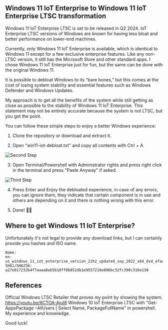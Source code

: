 ## Windows 11 IoT Enterprise to Windows 11 IoT Enterprise LTSC transformation

Windows 11 IoT Enterprise LTSC is set to be released in Q2 2024. IoT Enterprise LTSC versions of Windows are known for having less bloat and better performance on lower-end machines.

Currently, only Windows 11 IoT Enterprise is available, which is identical to Windows 11 except for a few exclusive enterprise features. Like any non-LTSC version, it still has the Microsoft Store and other standard apps. I chose Windows 11 IoT Enterprise just for fun, but the same can be done with the original Windows 11.

It is possible to debloat Windows to its “bare bones,” but this comes at the cost of losing system stability and essential features such as Windows Defender and Windows Updates.

My approach is to get all the benefits of the system while still getting as close as possible to the stability of Windows 11 IoT Enterprise. This statement may not be entirely accurate because the system is not LTSC, but you get the point.


You can follow these simple steps to enjoy a better Windows experience:

1. Clone the repository or download and extract it.

2. Open "win11-iot-debloat.txt" and copy all contents with Ctrl + A.

![Second Step](https://i.imgur.com/xd2TSv4.png)

3. Open Terminal/Powershell with Administrator rights and press right click in the terminal and press "Paste Anyway" if asked.

![Third Step](https://i.imgur.com/ZvNJiKo.png)

4. Press Enter and Enjoy the debloated experience, in case of any errors, you can ignore them, they indicate that certain component is in use and others are depending on it and there is nothing wrong with this error.

5. Done! 🥳🎉

## Where to get Windows 11 IoT Enterprise?
Unfortunately it's not legal to provide any download links, but I can certainly provide you hashes and ISO name.

```
Name:
en-us_windows_11_iot_enterprise_version_22h2_updated_sep_2022_x64_dvd_efad8b7e.iso
SHA1/SHA256:
a27e017232b4f7aaaa8ab5b10ff0b852db1e9557216e896bc32fc390c316e138
```

## References
Official Windows LTSC Retailer that proves my point by showing the system.
https://youtu.be/6CTOA-AjuI8
Windows 10 IoT Enterprise LTSC with "Get-AppxPackage –AllUsers | Select Name, PackageFullName" in powershell.
My experience and knowledge.


Good luck!